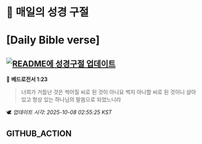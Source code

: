 # 🙏 매일의 성경 구절
# [Daily Bible verse]
## [![README에 성경구절 업데이트](https://github.com/DONGSUKA/first_test/actions/workflows/update-readme-bible.yml/badge.svg)](https://github.com/DONGSUKA/first_test/actions/workflows/update-readme-bible.yml)
<!-- START_BIBLE_VERSE -->
📖 **베드로전서 1:23**
> 너희가 거듭난 것은 썩어질 씨로 된 것이 아니요 썩지 아니할 씨로 된 것이니 살아 있고 항상 있는 하나님의 말씀으로 되었느니라

🕊️ _업데이트 시각: 2025-10-08 02:55:25 KST_
  <!-- END_BIBLE_VERSE -->
## GITHUB_ACTION
